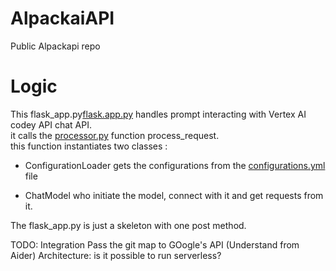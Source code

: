 # AlpackaiAPI
Public Alpackapi repo 


# Logic
This flask_app.py[flask.app.py](flask_app.py) handles prompt interacting with Vertex AI codey API chat API.   
it calls the [processor.py](processor.py) function process_request.   
this function instantiates two classes :   

* ConfigurationLoader gets the configurations from the [configurations.yml](configurations.yml) file

* ChatModel who initiate the model, connect with it and get requests from it.



The flask_app.py is just a skeleton with one post method.

TODO:
Integration
Pass the git map to GOogle's API (Understand from Aider)
Architecture: is it possible to run serverless?




